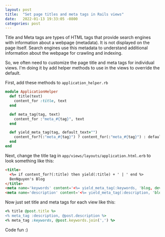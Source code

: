 ```yaml
---
layout: post
title:  "Set page titles and meta tags in Rails views"
date:   2022-01-13 19:33:05 -0800
categories: post
---
```

Title and Meta tags are types of HTML tags that provide search engines with information about a webpage (metadata). It is not displayed on the page itself. Search engines use this metadata to understand additional information about the webpage for crawling and indexing.

So, we often need to customize the page title and meta tags for individual views. I'm doing it by add helper methods to use in the views to override the default.

First, add these methods to `application_helper.rb`

```ruby
module ApplicationHelper
  def title(text)
    content_for :title, text
  end

  def meta_tag(tag, text)
    content_for :"meta_#{tag}", text
  end

  def yield_meta_tag(tag, default_text="")
    content_for?(:"meta_#{tag}") ? content_for(:"meta_#{tag}") : default_text
  end
end
```

Next, change the title tag in `app/views/layouts/application.html.erb` to look something like this:
```html
<title>
  <%= if content_for?(:title) then yield(:title) + ' | ' end %>
  BenNguyen's Blog
</title>
<meta name='keywords' content='<%= yield_meta_tag(:keywords, 'blog, development, software, engineer') %>' />
<meta name='description' content='<%= yield_meta_tag(:description, 'blog, development, software, engineer, ruby on rails') %>' />
```

Now just set title and meta tags for each view like this:
```ruby
<% title @post.title %>
<% meta_tag :description, @post.description %>
<% meta_tag :keywords, @post.keywords.join(',') %>
```

Code fun :)
